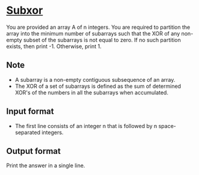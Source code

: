 # [Subxor][link]

You are provided an array A of n integers. You are required to partition the array into the minimum number of subarrays such that the XOR of any non-empty subset of the subarrays is not equal to zero. If no such partition exists, then print -1. Otherwise, print 1.

## Note

- A subarray is a non-empty contiguous subsequence of an array.
- The XOR of a set of subarrays is defined as the sum of determined XOR's of the numbers in all the subarrays when accumulated.

## Input format

- The first line consists of an integer n that is followed by n space-separated integers.

## Output format

Print the answer in a single line.

[link]: https://www.hackerearth.com/practice/algorithms/greedy/basics-of-greedy-algorithms/practice-problems/algorithm/subxor-e114a622/
